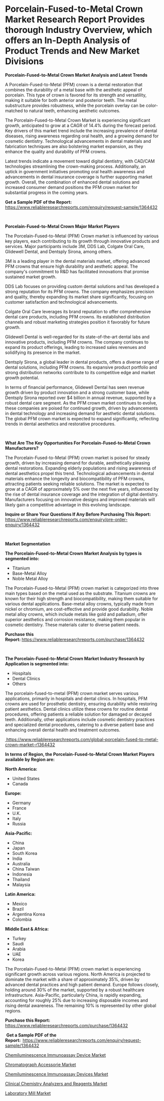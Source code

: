 <p><h1>Porcelain-Fused-to-Metal Crown Market Research Report Provides thorough Industry Overview, which offers an In-Depth Analysis of Product Trends and New Market Divisions</h1></p><p><strong>Porcelain-Fused-to-Metal Crown Market Analysis and Latest Trends</strong></p>
<p><p>A Porcelain-Fused-to-Metal (PFM) crown is a dental restoration that combines the durability of a metal base with the aesthetic appeal of porcelain. This type of crown is favored for its strength and versatility, making it suitable for both anterior and posterior teeth. The metal substructure provides robustness, while the porcelain overlay can be color-matched to natural teeth, enhancing aesthetic outcomes.</p><p>The Porcelain-Fused-to-Metal Crown Market is experiencing significant growth, anticipated to grow at a CAGR of 14.4% during the forecast period. Key drivers of this market trend include the increasing prevalence of dental diseases, rising awareness regarding oral health, and a growing demand for cosmetic dentistry. Technological advancements in dental materials and fabrication techniques are also bolstering market expansion, as they enhance the quality and durability of PFM crowns.</p><p>Latest trends indicate a movement toward digital dentistry, with CAD/CAM technologies streamlining the crown-making process. Additionally, an uptick in government initiatives promoting oral health awareness and advancements in dental insurance coverage is further supporting market growth. Overall, the combination of enhanced dental solutions and increased consumer demand positions the PFM crown market for substantial progress in the coming years.</p></p>
<p><strong>Get a Sample PDF of the Report:&nbsp;</strong> <a href="https://www.reliableresearchreports.com/enquiry/request-sample/1364432?utm_campaign=33&utm_medium=2&utm_source=Github&utm_content=ia&utm_term=27032025&utm_id=porcelain-fused-to-metal-crown">https://www.reliableresearchreports.com/enquiry/request-sample/1364432</a></p>
<p>&nbsp;</p>
<p><strong>Porcelain-Fused-to-Metal Crown Major Market Players</strong></p>
<p><p>The Porcelain-Fused-to-Metal (PFM) Crown market is influenced by various key players, each contributing to its growth through innovative products and services. Major participants include 3M, DDS Lab, Colgate Oral Care, Glidewell Dental, and Dentsply Sirona, among others.</p><p>3M is a leading player in the dental materials market, offering advanced PFM crowns that ensure high durability and aesthetic appeal. The company's commitment to R&D has facilitated innovations that promise sustained market growth.</p><p>DDS Lab focuses on providing custom dental solutions and has developed a strong reputation for its PFM crowns. The company emphasizes precision and quality, thereby expanding its market share significantly, focusing on customer satisfaction and technological advancements.</p><p>Colgate Oral Care leverages its brand reputation to offer comprehensive dental care products, including PFM crowns. Its established distribution channels and robust marketing strategies position it favorably for future growth.</p><p>Glidewell Dental is well-regarded for its state-of-the-art dental labs and innovative products, including PFM crowns. The company continues to expand its product offerings, leading to increased sales revenues and solidifying its presence in the market.</p><p>Dentsply Sirona, a global leader in dental products, offers a diverse range of dental solutions, including PFM crowns. Its expansive product portfolio and strong distribution networks contribute to its competitive edge and market growth potential.</p><p>In terms of financial performance, Glidewell Dental has seen revenue growth driven by product innovation and a strong customer base, while Dentsply Sirona reported over $4 billion in annual revenue, supported by a robust dental care segment. As the PFM crown market continues to evolve, these companies are poised for continued growth, driven by advancements in dental technology and increasing demand for aesthetic dental solutions. The global PFM crown market is expected to expand significantly, reflecting trends in dental aesthetics and restorative procedures.</p></p>
<p>&nbsp;</p>
<p><strong>What Are The Key Opportunities For Porcelain-Fused-to-Metal Crown Manufacturers?</strong></p>
<p><p>The Porcelain-Fused-to-Metal (PFM) crown market is poised for steady growth, driven by increasing demand for durable, aesthetically pleasing dental restorations. Expanding elderly populations and rising awareness of dental aesthetics propel this trend. Technological advancements in dental materials enhance the longevity and biocompatibility of PFM crowns, attracting patients seeking reliable solutions. The market is expected to grow at a CAGR of approximately 5% over the next five years, influenced by the rise of dental insurance coverage and the integration of digital dentistry. Manufacturers focusing on innovative designs and improved materials will likely gain a competitive advantage in this evolving landscape.</p></p>
<p><strong>Inquire or Share Your Questions If Any Before Purchasing This Report:</strong> <a href="https://www.reliableresearchreports.com/enquiry/pre-order-enquiry/1364432?utm_campaign=33&utm_medium=2&utm_source=Github&utm_content=ia&utm_term=27032025&utm_id=porcelain-fused-to-metal-crown">https://www.reliableresearchreports.com/enquiry/pre-order-enquiry/1364432</a></p>
<p>&nbsp;</p>
<p><strong>Market Segmentation</strong></p>
<p><strong>The Porcelain-Fused-to-Metal Crown Market Analysis by types is segmented into:</strong></p>
<p><ul><li>Titanium</li><li>Base-Metal Alloy</li><li>Noble Metal Alloy</li></ul></p>
<p><p>The Porcelain-Fused-to-Metal (PFM) crown market is categorized into three main types based on the metal used as the substrate. Titanium crowns are known for their high strength and biocompatibility, making them suitable for various dental applications. Base-metal alloy crowns, typically made from nickel or chromium, are cost-effective and provide good durability. Noble metal alloy crowns, which include metals like gold and palladium, offer superior aesthetics and corrosion resistance, making them popular in cosmetic dentistry. These materials cater to diverse patient needs.</p></p>
<p><strong>Purchase this Report:&nbsp;</strong><a href="https://www.reliableresearchreports.com/purchase/1364432?utm_campaign=33&utm_medium=2&utm_source=Github&utm_content=ia&utm_term=27032025&utm_id=porcelain-fused-to-metal-crown">https://www.reliableresearchreports.com/purchase/1364432</a></p>
<p>&nbsp;</p>
<p><strong>The Porcelain-Fused-to-Metal Crown Market Industry Research by Application is segmented into:</strong></p>
<p><ul><li>Hospitals</li><li>Dental Clinics</li><li>Others</li></ul></p>
<p><p>The porcelain-fused-to-metal (PFM) crown market serves various applications, primarily in hospitals and dental clinics. In hospitals, PFM crowns are used for prosthetic dentistry, ensuring durability while restoring patient aesthetics. Dental clinics utilize these crowns for routine dental procedures, offering patients a reliable solution for damaged or decayed teeth. Additionally, other applications include cosmetic dentistry practices and specialized dental procedures, catering to a diverse patient base and enhancing overall dental health and treatment outcomes.</p></p>
<p><a href="https://www.reliableresearchreports.com/global-porcelain-fused-to-metal-crown-market-r1364432?utm_campaign=33&utm_medium=2&utm_source=Github&utm_content=ia&utm_term=27032025&utm_id=porcelain-fused-to-metal-crown">&nbsp;https://www.reliableresearchreports.com/global-porcelain-fused-to-metal-crown-market-r1364432</a></p>
<p><strong>In terms of Region, the Porcelain-Fused-to-Metal Crown Market Players available by Region are:</strong></p>
<p>
    <p> <strong> North America: </strong>
        <ul>
            <li>United States</li>
            <li>Canada</li>
        </ul>
        </p> 
    <p> <strong> Europe: </strong>
        <ul>
            <li>Germany</li>
            <li>France</li>
            <li>U.K.</li>
            <li>Italy</li>
            <li>Russia</li>
        </ul>
        </p> 
    <p> <strong> Asia-Pacific: </strong>
        <ul>
            <li>China</li>
            <li>Japan</li>
            <li>South Korea</li>
            <li>India</li>
            <li>Australia</li>
            <li>China Taiwan</li>
            <li>Indonesia</li>
            <li>Thailand</li>
            <li>Malaysia</li>
        </ul>
        </p> 
    <p> <strong> Latin America: </strong>
        <ul>
            <li>Mexico</li>
            <li>Brazil</li>
            <li>Argentina Korea</li>
            <li>Colombia</li>
        </ul>
        </p> 
    <p> <strong> Middle East & Africa: </strong>
        <ul>
            <li>Turkey</li>
            <li>Saudi</li>
            <li>Arabia</li>
            <li>UAE</li>
            <li>Korea</li>
        </ul>
    </p>
    </p>
<p><p>The Porcelain-Fused-to-Metal (PFM) crown market is experiencing significant growth across various regions. North America is projected to dominate the market with a share of approximately 35%, driven by advanced dental practices and high patient demand. Europe follows closely, holding around 30% of the market, supported by a robust healthcare infrastructure. Asia-Pacific, particularly China, is rapidly expanding, accounting for roughly 25% due to increasing disposable incomes and rising dental awareness. The remaining 10% is represented by other global regions.</p></p>
<p><strong>Purchase this Report: </strong><a href="https://www.reliableresearchreports.com/purchase/1364432?utm_campaign=33&utm_medium=2&utm_source=Github&utm_content=ia&utm_term=27032025&utm_id=porcelain-fused-to-metal-crown">https://www.reliableresearchreports.com/purchase/1364432</a></p>
<p>&nbsp;<strong>Get a Sample PDF of the Report:&nbsp;&nbsp;</strong><a href="https://www.reliableresearchreports.com/enquiry/request-sample/1364432?utm_campaign=33&utm_medium=2&utm_source=Github&utm_content=ia&utm_term=27032025&utm_id=porcelain-fused-to-metal-crown">https://www.reliableresearchreports.com/enquiry/request-sample/1364432</a></p>
<p><strong></strong></p>
<p><p><a href="https://github.com/gerdabatiskzv9/Market-Research-Report-List-1/blob/main/chemiluminescence-immunoassay-device-market.md?utm_campaign=33&utm_medium=2&utm_source=Github&utm_content=ia&utm_term=27032025&utm_id=porcelain-fused-to-metal-crown">Chemiluminescence Immunoassay Device Market</a></p><p><a href="https://github.com/bensemilia864/Market-Research-Report-List-1/blob/main/chromatograph-accessorie-market.md?utm_campaign=33&utm_medium=2&utm_source=Github&utm_content=ia&utm_term=27032025&utm_id=porcelain-fused-to-metal-crown">Chromatograph Accessorie Market</a></p><p><a href="https://github.com/JakirUddin651/Market-Research-Report-List-2/blob/main/chemiluminescence-immunoassay-devices-market.md?utm_campaign=33&utm_medium=2&utm_source=Github&utm_content=ia&utm_term=27032025&utm_id=porcelain-fused-to-metal-crown">Chemiluminescence Immunoassay Devices Market</a></p><p><a href="https://github.com/ashepherd82/Market-Research-Report-List-7/blob/main/clinical-chemistry-analyzers-and-reagents-market.md?utm_campaign=33&utm_medium=2&utm_source=Github&utm_content=ia&utm_term=27032025&utm_id=porcelain-fused-to-metal-crown">Clinical Chemistry Analyzers and Reagents Market</a></p><p><a href="https://github.com/sungbruington660/Market-Research-Report-List-1/blob/main/laboratory-mill-market.md?utm_campaign=33&utm_medium=2&utm_source=Github&utm_content=ia&utm_term=27032025&utm_id=porcelain-fused-to-metal-crown">Laboratory Mill Market</a></p></p>